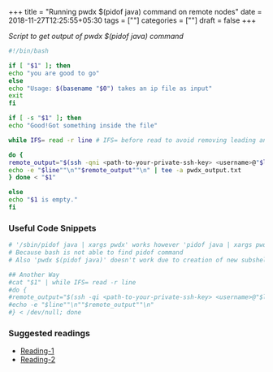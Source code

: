 +++
title = "Running pwdx $(pidof java) command on remote nodes"
date = 2018-11-27T12:25:55+05:30
tags = [""]
categories = [""]
draft = false
+++

*Script to get output of pwdx $(pidof java) command*

```bash
#!/bin/bash

if [ "$1" ]; then
echo "you are good to go"
else
echo "Usage: $(basename "$0") takes an ip file as input"
exit
fi

if [ -s "$1" ]; then
echo "Good!Got something inside the file"

while IFS= read -r line # IFS= before read to avoid removing leading and trailing spaces

do {
remote_output="$(ssh -qni <path-to-your-private-ssh-key> <username>@"$line" "pgrep java | xargs pwdx")"
echo -e "$line""\n""$remote_output""\n" | tee -a pwdx_output.txt
} done < "$1"

else
echo "$1 is empty."
fi
```

### Useful Code Snippets
```bash
# '/sbin/pidof java | xargs pwdx' works however 'pidof java | xargs pwdx' doesn't. why?
# Because bash is not able to find pidof command
# Also 'pwdx $(pidof java)' doesn't work due to creation of new subshell. HW: do the RCA.

## Another Way
#cat "$1" | while IFS= read -r line
#do {
#remote_output="$(ssh -qi <path-to-your-private-ssh-key> <username>@"$line" "pgrep java | xargs pwdx")"
#echo -e "$line""\n""$remote_output""\n"
#} < /dev/null; done

```
### Suggested readings
* [Reading-1](https://stackoverflow.com/questions/13800225/shell-script-while-read-line-loop-stops-after-the-first-line)
* [Reading-2](https://unix.stackexchange.com/questions/66154/ssh-causes-while-loop-to-stop)
